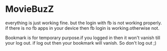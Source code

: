# MovieBuzZ
everything is just working fine. but the login with fb is not working properly. if there is no fb apps in your device then fb login is working.otherwise not.

Bookmark is for temporary purpose.if you logged in then it won't vanish till your log out. if log out then your bookmark will vanish. So don't log out ;)
